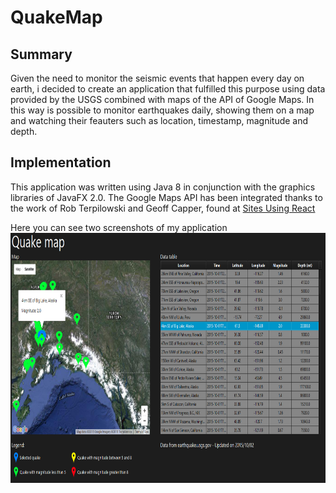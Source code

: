 # QuakeMap #

## Summary ##
Given the need to monitor the seismic events that happen every day on earth, i decided to create an application that fulfilled this purpose using data provided by the USGS combined with maps of the API of Google Maps.
In this way is possible to monitor earthquakes daily, showing them on a map and watching their feauters such as location, timestamp, magnitude and depth.

## Implementation ##
This application was written using Java 8 in conjunction with the graphics libraries of JavaFX 2.0.
The Google Maps API has been integrated thanks to the work of Rob Terpilowski and Geoff Capper, found at [Sites Using React](https://github.com/rterp/GMapsFX)  

Here you can see two screenshots of my application
<a href="url"><img src="https://github.com/nicoladileo/QuakeMap/blob/master/screenshots/screen1.PNG" align="left" height="400" width="800" ></a>


